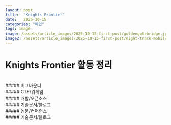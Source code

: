 ```yaml
---
layout: post
title:  "Knights Frontier"
date:   2025-10-15
categories: "메인"
tags: image
image: /assets/article_images/2025-10-15-first-post/goldengatebridge.jpg
image2: /assets/article_images/2025-10-15-first-post/night-track-mobile.JPG
---
```

# Knights Frontier 활동 정리      
<br>
##### 버그바운티      
<br>
##### CTF/워게임
<br>
##### 개발/오픈소스        
<br>
##### 기술문서/블로그      
<br>
##### 논문/컨퍼런스
<br>
##### 기술문서/블로그      


